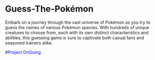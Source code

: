 # Guess-The-Pokémon
Embark on a journey through the vast universe of Pokémon as you try to guess the names of various Pokémon species. With hundreds of unique creatures to choose from, each with its own distinct characteristics and abilities, this guessing game is sure to captivate both casual fans and seasoned trainers alike. 

#<span style="color:blue">Project OnGoing</span>
